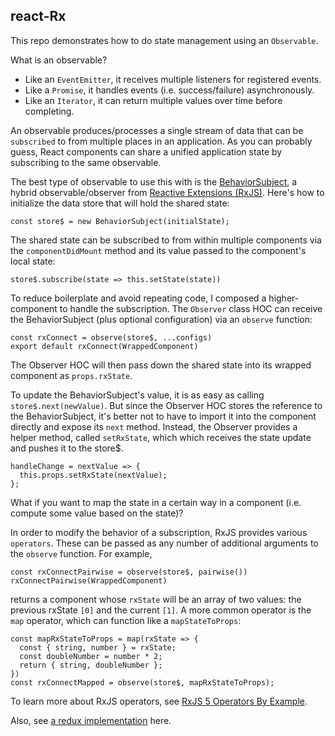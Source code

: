 ## react-Rx

This repo demonstrates how to do state management using an `Observable`.

What is an observable?

* Like an `EventEmitter`, it receives multiple listeners for registered events.
* Like a `Promise`, it handles events (i.e. success/failure) asynchronously.
* Like an `Iterator`, it can return multiple values over time before completing.

An observable produces/processes a single stream of data that can be `subscribed` to from multiple places in an application. As you can probably guess, React components can share a unified application state by subscribing to the same observable.

The best type of observable to use this with is the [BehaviorSubject](http://reactivex.io/rxjs/manual/overview.html#behaviorsubject), a hybrid observable/observer from [Reactive Extensions (RxJS)](https://github.com/Reactive-Extensions/RxJS). Here's how to initialize the data store that will hold the shared state:

```
const store$ = new BehaviorSubject(initialState);
```

The shared state can be subscribed to from within multiple components via the `componentDidMount` method and its value passed to the component's local state:

```
store$.subscribe(state => this.setState(state))
```

To reduce boilerplate and avoid repeating code, I composed a higher-component to handle the subscription. The `Observer` class HOC can receive the BehaviorSubject (plus optional configuration) via an `observe` function:

```
const rxConnect = observe(store$, ...configs)
export default rxConnect(WrappedComponent)
```

The Observer HOC will then pass down the shared state into its wrapped component as `props.rxState`.

To update the BehaviorSubject's value, it is as easy as calling `store$.next(newValue)`. But since the Observer HOC stores the reference to the BehaviorSubject, it's better not to have to import it into the component directly and expose its `next` method. Instead, the Observer provides a helper method, called `setRxState`, which which receives the state update and pushes it to the store$.

```
handleChange = nextValue => {
  this.props.setRxState(nextValue);
};
```

What if you want to map the state in a certain way in a component (i.e. compute some value based on the state)?

In order to modify the behavior of a subscription, RxJS provides various `operators`. These can be passed as any number of additional arguments to the `observe` function. For example,

```
const rxConnectPairwise = observe(store$, pairwise())
rxConnectPairwise(WrappedComponent)
```

returns a component whose `rxState` will be an array of two values: the previous rxState `[0]` and the current `[1]`. A more common operator is the `map` operator, which can function like a `mapStateToProps`:

```
const mapRxStateToProps = map(rxState => {
  const { string, number } = rxState;
  const doubleNumber = number * 2;
  return { string, doubleNumber };
})
const rxConnectMapped = observe(store$, mapRxStateToProps);
```

To learn more about RxJS operators, see [RxJS 5 Operators By Example](https://www.learnrxjs.io/operators/).

Also, see [a redux implementation](https://github.com/bcmendoza/react-rx-demo/tree/reduxified) here.
